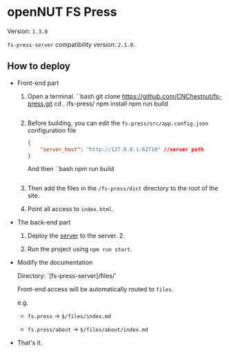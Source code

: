 # openNUT FS Press

Version: `1.3.0`

`fs-press-server` compatibility version: `2.1.0`.

## How to deploy

- Front-end part
    
    1. Open a terminal.
        ``bash
        git clone https://github.com/CNChestnut/fs-press.git
        cd . /fs-press/
        npm install
        npm run build
        ```

    2. Before building, you can edit the `fs-press/src/app.config.json` configuration file
        ```json
        {
            "server_host": "http://127.0.0.1:62710" //server path
        }
        ```
        And then
        ``bash
        npm run build
        ```
    3. Then add the files in the `/fs-press/dist` directory to the root of the site.

    4. Point all access to `index.html`.

- The back-end part

    1. Deploy the [server](https://github.com/CNChestnut/fs-press-server/) to the server. 2.

    2. Run the project using `npm run start`.

- Modify the documentation

    Directory: `[fs-press-server]/files/'

    Front-end access will be automatically routed to `files`.

    e.g. 
    
    - `fs.press` -> `$/files/index.md`

    - `fs.press/about` -> `$/files/about/index.md`

- That's it.